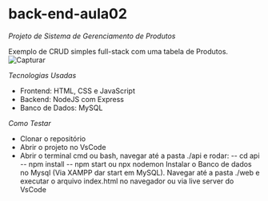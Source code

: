 # back-end-aula02

*Projeto de Sistema de Gerenciamento de Produtos*

Exemplo de CRUD simples full-stack com uma tabela de Produtos.
![Capturar](https://github.com/user-attachments/assets/efef98ba-d561-434d-aa45-626ab06071cb)

*Tecnologias Usadas*
- Frontend: HTML, CSS e JavaScript
- Backend: NodeJS com Express
- Banco de Dados: MySQL

*Como Testar*
- Clonar o repositório
- Abrir o projeto no VsCode
- Abrir o terminal cmd ou bash, navegar até a pasta ./api e rodar: -- cd api -- npm install -- npm start ou npx nodemon Instalar o Banco de dados no Mysql (Via XAMPP dar start em MySQL). Navegar até a pasta ./web e executar o arquivo index.html no navegador ou via live server do VsCode
